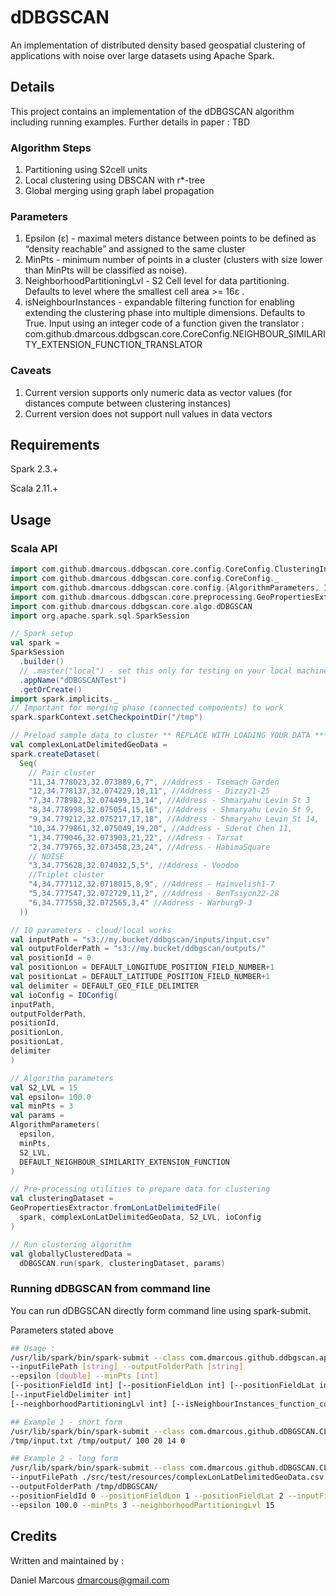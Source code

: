 # dDBGSCAN

An implementation of distributed density based geospatial clustering of applications with noise 
over large datasets using Apache Spark.

## Details

This project contains an implementation of the dDBGSCAN algorithm including running examples.
Further details in paper : TBD

### Algorithm Steps

  1. Partitioning using S2cell units
  2. Local clustering using DBSCAN with r*-tree
  3. Global merging using graph label propagation

### Parameters

  1. Epsilon (ε) - maximal meters distance between points to be defined as “density
     reachable” and assigned to the same cluster
  2. MinPts - minimum number of points in a cluster (clusters with size lower than MinPts will
     be classified as noise).
  3. NeighborhoodPartitioningLvl - S2 Cell level for data partitioning. Defaults to level where
     the smallest cell area >= 16ε .
  4. isNeighbourInstances - expandable filtering function for enabling extending the
     clustering phase into multiple dimensions. Defaults to True.
     Input using an integer code of a function given the translator : com.github.dmarcous.ddbgscan.core.CoreConfig.NEIGHBOUR_SIMILARITY_EXTENSION_FUNCTION_TRANSLATOR 

### Caveats

  1. Current version supports only numeric data as vector values (for distances compute between clustering instances)
  2. Current version does not support null values in data vectors

## Requirements

Spark 2.3.+

Scala 2.11.+

## Usage

### Scala API

```scala
import com.github.dmarcous.ddbgscan.core.config.CoreConfig.ClusteringInstanceStatusValue.{BORDER, CORE, NOISE}
import com.github.dmarcous.ddbgscan.core.config.CoreConfig._
import com.github.dmarcous.ddbgscan.core.config.{AlgorithmParameters, IOConfig}
import com.github.dmarcous.ddbgscan.core.preprocessing.GeoPropertiesExtractor
import com.github.dmarcous.ddbgscan.core.algo.dDBGSCAN
import org.apache.spark.sql.SparkSession

// Spark setup
val spark =
SparkSession
  .builder()
  // .master("local") - set this only for testing on your local machine
  .appName("dDBGSCANTest")
  .getOrCreate()
import spark.implicits._
// Important for merging phase (connected components) to work
spark.sparkContext.setCheckpointDir("/tmp")

// Preload sample data to cluster ** REPLACE WITH LOADING YOUR DATA ***
val complexLonLatDelimitedGeoData =
spark.createDataset(
  Seq(
    // Pair cluster
    "11,34.778023,32.073889,6,7", //Address - Tsemach Garden
    "12,34.778137,32.074229,10,11", //Address - Dizzy21-25
    "7,34.778982,32.074499,13,14", //Address - Shmaryahu Levin St 3
    "8,34.778998,32.075054,15,16", //Address - Shmaryahu Levin St 9,
    "9,34.779212,32.075217,17,18", //Address - Shmaryahu Levin St 14,
    "10,34.779861,32.075049,19,20", //Address - Sderot Chen 11,
    "1,34.779046,32.073903,21,22", //Adress - Tarsat
    "2,34.779765,32.073458,23,24", //Adress - HabimaSquare
    // NOISE
    "3,34.775628,32.074032,5,5", //Address - Voodoo
    //Triplet cluster
    "4,34.777112,32.0718015,8,9", //Address - Haimvelish1-7
    "5,34.777547,32.072729,11,2", //Address - BenTsiyon22-28
    "6,34.777558,32.072565,3,4" //Address - Warburg9-3
  ))

// IO parameters - cloud/local works
val inputPath = "s3://my.bucket/ddbgscan/inputs/input.csv"
val outputFolderPath = "s3://my.bucket/ddbgscan/outputs/"
val positionId = 0
val positionLon = DEFAULT_LONGITUDE_POSITION_FIELD_NUMBER+1
val positionLat = DEFAULT_LATITUDE_POSITION_FIELD_NUMBER+1
val delimiter = DEFAULT_GEO_FILE_DELIMITER
val ioConfig = IOConfig(
inputPath,
outputFolderPath,
positionId,
positionLon,
positionLat,
delimiter
)

// Algorithm parameters
val S2_LVL = 15
val epsilon= 100.0
val minPts = 3
val params =
AlgorithmParameters(
  epsilon,
  minPts,
  S2_LVL,
  DEFAULT_NEIGHBOUR_SIMILARITY_EXTENSION_FUNCTION
)

// Pre-processing utilities to prepare data for clustering 
val clusteringDataset =
GeoPropertiesExtractor.fromLonLatDelimitedFile(
  spark, complexLonLatDelimitedGeoData, S2_LVL, ioConfig
)

// Run clustering algorithm
val globallyClusteredData =
  dDBGSCAN.run(spark, clusteringDataset, params)

```

### Running dDBGSCAN from command line

You can run dDBGSCAN directly form command line using spark-submit.

Parameters stated above

```bash
## Usage : 
/usr/lib/spark/bin/spark-submit --class com.dmarcous.github.ddbgscan.api.CLIRunner [filename.jar]
--inputFilePath [string] --outputFolderPath [string]
--epsilon [double] --minPts [int]
[--positionFieldId int] [--positionFieldLon int] [--positionFieldLat int]
[--inputFieldDelimiter int]
[--neighborhoodPartitioningLvl int] [--isNeighbourInstances_function_code int]

## Example 1 - short form
/usr/lib/spark/bin/spark-submit --class com.dmarcous.github.dDBGSCAN.CLIRunner /tmp/dDBGSCAN.jar
/tmp/input.txt /tmp/output/ 100 20 14 0

## Example 2 - long form
/usr/lib/spark/bin/spark-submit --class com.dmarcous.github.dDBGSCAN.CLIRunner /tmp/dDBGSCAN.jar 
--inputFilePath ./src/test/resources/complexLonLatDelimitedGeoData.csv
--outputFolderPath /tmp/dDBGSCAN/
--positionFieldId 0 --positionFieldLon 1 --positionFieldLat 2 --inputFieldDelimiter ,
--epsilon 100.0 --minPts 3 --neighborhoodPartitioningLvl 15
```

## Credits

Written and maintained by :

Daniel Marcous <dmarcous@gmail.com>


